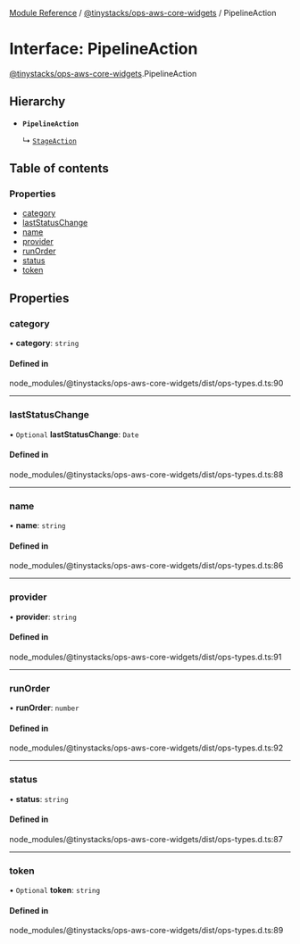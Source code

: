 [Module Reference](../modules.md) / [@tinystacks/ops-aws-core-widgets](../modules/tinystacks_ops_aws_core_widgets.md) / PipelineAction

# Interface: PipelineAction

[@tinystacks/ops-aws-core-widgets](../modules/tinystacks_ops_aws_core_widgets.md).PipelineAction

## Hierarchy

- **`PipelineAction`**

  ↳ [`StageAction`](tinystacks_ops_aws_core_widgets.StageAction.md)

## Table of contents

### Properties

- [category](tinystacks_ops_aws_core_widgets.PipelineAction.md#category)
- [lastStatusChange](tinystacks_ops_aws_core_widgets.PipelineAction.md#laststatuschange)
- [name](tinystacks_ops_aws_core_widgets.PipelineAction.md#name)
- [provider](tinystacks_ops_aws_core_widgets.PipelineAction.md#provider)
- [runOrder](tinystacks_ops_aws_core_widgets.PipelineAction.md#runorder)
- [status](tinystacks_ops_aws_core_widgets.PipelineAction.md#status)
- [token](tinystacks_ops_aws_core_widgets.PipelineAction.md#token)

## Properties

### category

• **category**: `string`

#### Defined in

node_modules/@tinystacks/ops-aws-core-widgets/dist/ops-types.d.ts:90

___

### lastStatusChange

• `Optional` **lastStatusChange**: `Date`

#### Defined in

node_modules/@tinystacks/ops-aws-core-widgets/dist/ops-types.d.ts:88

___

### name

• **name**: `string`

#### Defined in

node_modules/@tinystacks/ops-aws-core-widgets/dist/ops-types.d.ts:86

___

### provider

• **provider**: `string`

#### Defined in

node_modules/@tinystacks/ops-aws-core-widgets/dist/ops-types.d.ts:91

___

### runOrder

• **runOrder**: `number`

#### Defined in

node_modules/@tinystacks/ops-aws-core-widgets/dist/ops-types.d.ts:92

___

### status

• **status**: `string`

#### Defined in

node_modules/@tinystacks/ops-aws-core-widgets/dist/ops-types.d.ts:87

___

### token

• `Optional` **token**: `string`

#### Defined in

node_modules/@tinystacks/ops-aws-core-widgets/dist/ops-types.d.ts:89
